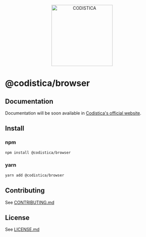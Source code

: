 
<!--suppress HtmlDeprecatedAttribute -->

<br/>

<div align="center">
  <a href="https://www.codistica.com">
    <img height="200" src="https://codistica-public.s3-eu-west-1.amazonaws.com/logo-full.png" alt="CODISTICA">
  </a>
  <br>
  
</div>


# @codistica/browser

## Documentation

Documentation will be soon available in [Codistica's official website][coidistica-js-docs-url].


## Install

### npm
```bash
npm install @codistica/browser
```

### yarn
```bash
yarn add @codistica/browser
```

## Contributing

See [CONTRIBUTING.md](https://github.com/codistica/codistica-js/blob/develop/CONTRIBUTING.md)


## License

See [LICENSE.md](https://github.com/codistica/codistica-js/blob/develop/LICENSE.md)


<!--LINKS-->
[coidistica-js-docs-url]: https://www.codistica.com/